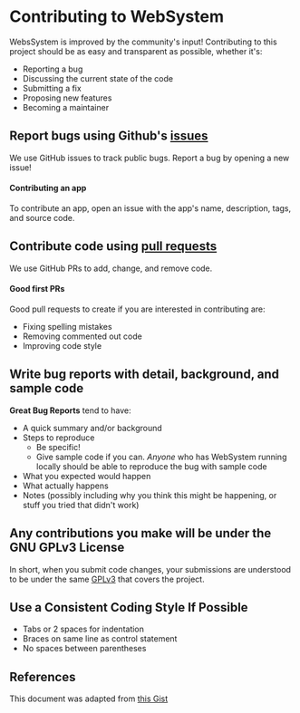 # Contributing to WebSystem
WebsSystem is improved by the community's input! Contributing to this project should be as easy and transparent as possible, whether it's:

- Reporting a bug
- Discussing the current state of the code
- Submitting a fix
- Proposing new features
- Becoming a maintainer

## Report bugs using Github's [issues](https://github.com/UltimatePro-Grammer/websystem/issues)
We use GitHub issues to track public bugs. Report a bug by opening a new issue!
#### Contributing an app
To contribute an app, open an issue with the app's name, description, tags, and source code.

## Contribute code using [pull requests](https://github.com/UltimatePro-Grammer/websystem/pulls)
We use GitHub PRs to add, change, and remove code.
#### Good first PRs
Good pull requests to create if you are interested in contributing are:
- Fixing spelling mistakes
- Removing commented out code
- Improving code style

## Write bug reports with detail, background, and sample code
**Great Bug Reports** tend to have:

- A quick summary and/or background
- Steps to reproduce
  - Be specific!
  - Give sample code if you can. *Anyone* who has WebSystem running locally should be able to reproduce the bug with sample code
- What you expected would happen
- What actually happens
- Notes (possibly including why you think this might be happening, or stuff you tried that didn't work)

## Any contributions you make will be under the GNU GPLv3 License
In short, when you submit code changes, your submissions are understood to be under the same [GPLv3](https://www.gnu.org/licenses/gpl-3.0.en.html) that covers the project.

## Use a Consistent Coding Style If Possible
* Tabs or 2 spaces for indentation
* Braces on same line as control statement
* No spaces between parentheses

## References
This document was adapted from [this Gist](https://gist.github.com/briandk/3d2e8b3ec8daf5a27a62#file-contributing-md)
